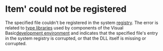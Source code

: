 
# Item' could not be registered

The specified file couldn't be registered in the system [registry](b8bdf64f-5920-1ae9-16d0-b26d09524a30.md). The error is related to [type libraries](b8bdf64f-5920-1ae9-16d0-b26d09524a30.md) used by components of the Visual Basic[development environment](b8bdf64f-5920-1ae9-16d0-b26d09524a30.md) and indicates that the specified file's entry in the system registry is corrupted, or that the DLL itself is missing or corrupted.

